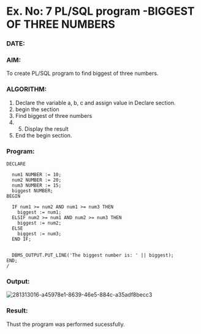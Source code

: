 # Ex. No: 7 PL/SQL program -BIGGEST OF THREE NUMBERS  
### DATE: 
### AIM: 
To create PL/SQL program to find biggest of three numbers.

### ALGORITHM:
1. Declare the variable a, b, c and assign value in Declare section.
2. begin the section
3. Find biggest of three numbers 
4. 5. Display the result 
6. End the begin section.

### Program:
```
DECLARE
  
  num1 NUMBER := 10; 
  num2 NUMBER := 20; 
  num3 NUMBER := 15;
  biggest NUMBER;
BEGIN
  
  IF num1 >= num2 AND num1 >= num3 THEN
    biggest := num1;
  ELSIF num2 >= num1 AND num2 >= num3 THEN
    biggest := num2;
  ELSE
    biggest := num3;
  END IF;


  DBMS_OUTPUT.PUT_LINE('The biggest number is: ' || biggest);
END;
/
```

### Output:

![281313016-a45978e1-8639-46e5-884c-a35adf8becc3](https://github.com/swathi22003343/DBMS/assets/120440439/a5b61a7c-3a8b-4645-a882-3f8cc2dded7a)


### Result:
Thust the program was performed sucessfully.
